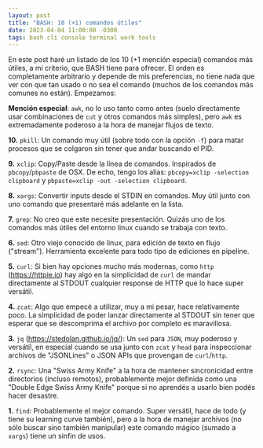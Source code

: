 ```yaml
---
layout: post
title: "BASH: 10 (+1) comandos útiles"
date: 2023-04-04 11:00:00 -0300
tags: bash cli console terminal work tools
---
```


En este post haré un listado de los 10 (+1 mención especial) comandos más
útiles, a mi criterio, que BASH tiene para ofrecer. El orden es completamente
arbitrario y depende de mis preferencias, no tiene nada que ver con que tan
usado o no sea el comando (muchos de los comandos más comunes no están).
Empezamos:

**Mención especial**: `awk`, no lo uso tanto como antes (suelo directamente usar
combinaciones de `cut` y otros comandos más simples), pero `awk` es
extremadamente poderoso a la hora de manejar flujos de texto.

**10\.** `pkill`: Un comando muy útil (sobre todo con la opción `-f`) para matar
procesos que se colgaron sin tener que andar buscando el PID.

**9\.** `xclip`: Copy/Paste desde la línea de comandos. Inspirados de
`pbcopy`/`pbpaste` de OSX. De echo, tengo los alias: `pbcopy=xclip -selection
clipboard` y `pbpaste=xclip -out -selection clipboard`.

**8\.** `xargs`: Convertir inputs desde el STDIN en comandos. Muy útil junto con uno
comando que presentaré más adelante en la lista.

**7\.** `grep`: No creo que este necesite presentación. Quizás uno de los comandos
más útiles del entorno linux cuando se trabaja con texto.

**6\.** `sed`: Otro viejo conocido de linux, para edición de texto en flujo
("stream"). Herramienta excelente para todo tipo de ediciones en pipeline.

**5\.** `curl`: Si bien hay opciones mucho más modernas, como `http`
(https://httpie.io) hay algo en la simplicidad de `curl` de mandar directamente
al STDOUT cualquier response de HTTP que lo hace super versátil.

**4\.** `zcat`: Algo que empecé a utilizar, muy a mi pesar, hace relativamente poco.
La simplicidad de poder lanzar directamente al STDOUT sin tener que esperar que
se descomprima el archivo por completo es maravillosa.

**3\.** `jq` (https://stedolan.github.io/jq/): Un `sed` para `JSON`, muy poderoso y
versátil, en especial cuando se usa junto con `zcat` y `head` para inspeccionar
archivos de "JSONLines" o JSON APIs que provengan de `curl`/`http`.

**2\.** `rsync`: Una "Swiss Army Knife" a la hora de mantener sincronicidad entre
directorios (incluso remotos), probablemente mejor definida como una "Double
Edge Swiss Army Knife" porque si no aprendés a usarlo bien podés hacer desastre.

**1\.** `find`: Probablemente el mejor comando. Super versátil, hace de todo (y
tiene su learning curve también), pero a la hora de manejar archivos (no sólo
buscar sino también manipular) este comando mágico (sumado a `xargs`) tiene un
sinfin de usos.
